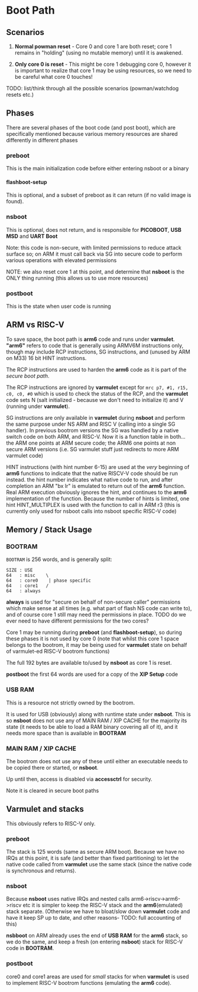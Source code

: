 # Boot Path

## Scenarios

1. **Normal powman reset** - Core 0 and core 1 are both reset; core 1 remains in "holding" (using no mutable memory) 
   until it is awakened.

2. **Only core 0 is reset** - This might be core 1 debugging core 0, however it is important to realize that core 1 
   may be using resources, so we need to be careful what core 0 touches!

TODO: list/think through all the possible scenarios (powman/watchdog resets etc.)

## Phases

There are several phases of the boot code (and post boot), which are specifically mentioned because various memory 
resources are shared differently in different phases

### preboot

This is the main initialization code before either entering nsboot or a binary

#### flashboot-setup

This is optional, and a subset of preboot as it can return (if no valid image is found).

### nsboot

This is optional, does not return, and is responsible for **PICOBOOT**, **USB MSD** and **UART Boot**

Note: this code is non-secure, with limited permissions to reduce attack surface so; on ARM it must 
call back via SG into secure code to perform various operations with elevated permissions

NOTE: we also reset core 1 at this point, and determine that **nsboot** is the ONLY thing running (this allows us to 
use more resources)

### postboot

This is the state when user code is running

## ARM vs RISC-V

To save space, the boot path is **arm6** code and runs under **varmulet**. **"arm6"** refers to code that is generally 
using ARMV6M instructions only, though may include RCP instructions, SG instructions, and (unused by ARM on M33) 16 
bit HINT instructions.

The RCP instructions are used to harden the **arm6** code as it is part of the _secure boot path_.

The RCP instructions are ignored by **varmulet** except for `mrc p7, #1, r15, c0, c0, #0` which is used to check 
the status of the RCP, and the **varmulet** code sets N (salt initialized - because we don't need to initialize it) 
and V 
(running under **varmulet**). 

SG instructions are only available in **varmulet** during **nsboot** and perform the same purpose under NS ARM and RISC 
V (calling into a single SG handler). In previous bootrom versions the SG was handled by a native switch code on 
both ARM, and RISC-V. Now it is a function table in both... the ARM one points at ARM secure code; the ARM6 one 
points at non secure ARM versions (i.e. SG varmulet stuff just redirects to more ARM varmulet code)

HINT instructions (with hint number 6-15) are used at the *very* beginning of **arm6** functions to indicate that the 
native 
RISCV-V code should be run instead. the hint number indicates what native code to run, and after completion an ARM 
"bx lr" is emulated to return out of the **arm6** function. Real ARM execution obviously ignores the hint, and 
continues to the **arm6** implementation of the function. Because the number of hints is limited, one hint 
HINT_MULTIPLEX is used with the function to call in ARM r3 (this is currently only used for nsboot calls into 
nsboot specific RISC-V code)

## Memory / Stack Usage

### BOOTRAM 
`BOOTRAM` is 256 words, and is generally split:

```
SIZE : USE 
64   : misc    \      
64   : core0    | phase specific 
64   : core1   /   
64   : always            
```

**always** is used for "secure on behalf of non-secure caller" permissions which make sense at all times (e.g. what 
part of flash NS code can write to), and of course core 1 still may need the permissions in place. TODO do we ever 
need to have different permissions for the two cores? 

Core 1 may be running during **preboot** (and **flashboot-setup**), so during these phases it is not used by core 0 
(note that 
whilst this core 1 space belongs to the bootrom, it may be being used for **varmulet** state on behalf of varmulet-ed 
RISC-V bootrom functions)

The full 192 bytes are available to/used by **nsboot** as core 1 is reset.

**postboot** the first 64 words are used for a copy of the **XIP Setup** code

### USB RAM

This is a resource not strictly owned by the bootrom.

It is used for USB (obviously) along with runtime state under **nsboot**. This is so **nsboot** does not use any of 
MAIN RAM / XIP CACHE for the majority its state (it needs to be able to load a RAM binary covering all of it), and 
it needs more space than is available in **BOOTRAM**

### MAIN RAM / XIP CACHE

The bootrom does not use any of these until either an executable needs to be copied there or started, or **nsboot**. 

Up until then, access is disabled via **accessctrl** for security.

Note it is cleared in secure boot paths

## Varmulet and stacks

This obviously refers to RISC-V only.

### preboot
The stack is 125 words (same as secure ARM boot). Because we have no IRQs at this point, it is safe (and better than 
fixed partitioning) to let the native code called from **varmulet** use the same stack (since the native code is 
synchronous and returns).

### nsboot

Because **nsboot** uses native IRQs and nested calls arm6->riscv->arm6->riscv etc it is simpler to keep the RISC-V 
stack and the **arm6**(emulated) stack  separate. (Otherwise we have to bloat/slow down **varmulet** code and have 
it keep SP up to date, and other reasons- TODO: full accounting of this)

**nsbboot** on ARM already uses the end of **USB RAM** for the **arm6** stack, so we do the same, and keep a fresh 
(on entering **nsboot**) stack for RISC-V code in **BOOTRAM**.

### postboot

core0 and core1 areas are used for _small_ stacks for when **varmulet** is used to implement RISC-V bootrom functions 
(emulating the **arm6** code).

